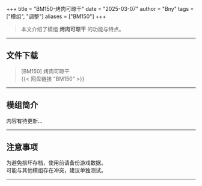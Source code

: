 +++
title = "BM150-烤肉可晾干"
date = "2025-03-07"
author = "Bny"
tags = ["模组", "调整"]
aliases = ["BM150"]
+++

> 本文介绍了模组 **烤肉可晾干** 的功能与特点。

---

## 文件下载

> [BM150] 烤肉可晾干  
{{< 网盘链接 "BM150" >}}  

---

## 模组简介

>  
内容有待更新...  

---

## 注意事项

>  
为避免损坏存档，使用前请备份游戏数据。  
可能与其他模组存在冲突，建议单独测试。  

---

